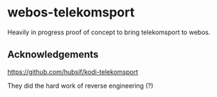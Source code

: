 # webos-telekomsport

Heavily in progress proof of concept to bring telekomsport to webos.

## Acknowledgements

https://github.com/hubsif/kodi-telekomsport

They did the hard work of reverse engineering (?)